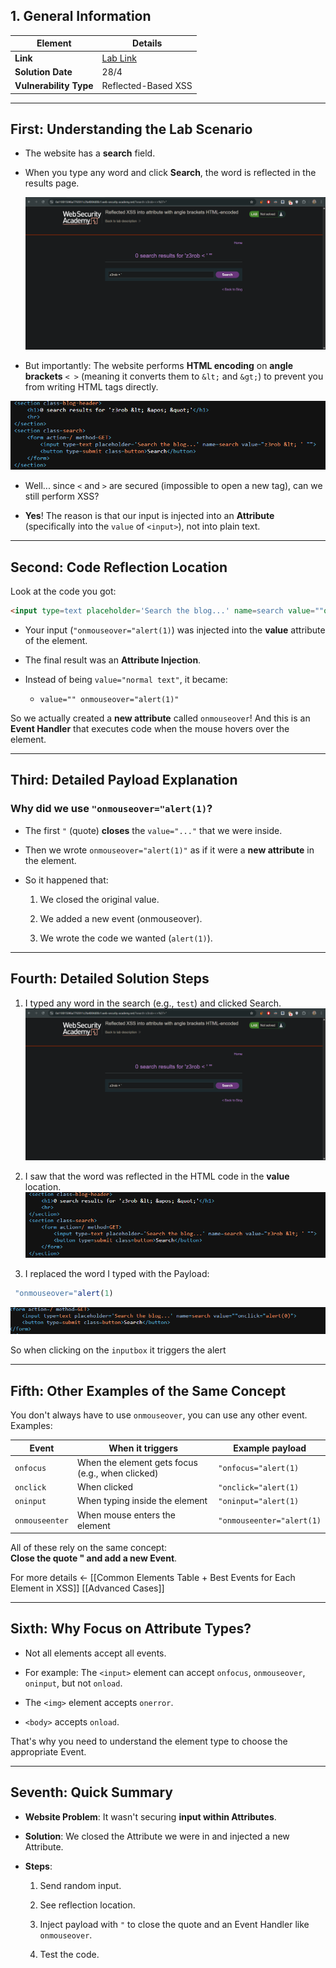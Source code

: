 ## 1. General Information

| Element         | Details                                                                                                                   |
| -------------- | -------------------------------------------------------------------------------------------------------------------------- |
| **Link**     | [Lab Link](https://portswigger.net/web-security/cross-site-scripting/contexts/lab-attribute-angle-brackets-html-encoded) |
| **Solution Date** | 28/4                                                                                                                       |
| **Vulnerability Type** | Reflected-Based XSS                                                                                                        |

---

## First: Understanding the Lab Scenario

- The website has a **search** field.

- When you type any word and click **Search**, the word is reflected in the results page.

    ![Pasted image](../images/Pasted%20image%2020250428001854.png)

- But importantly: The website performs **HTML encoding** on **angle brackets** `< >` (meaning it converts them to `&lt;` and `&gt;`) to prevent you from writing HTML tags directly.

![Pasted image](../images/Pasted%20image%2020250428002048.png)
    
- Well... since `<` and `>` are secured (impossible to open a new tag), can we still perform XSS?
    
- **Yes**! The reason is that our input is injected into an **Attribute** (specifically into the `value` of `<input>`), not into plain text.
    

---

## Second: Code Reflection Location

Look at the code you got:

```html
<input type=text placeholder='Search the blog...' name=search value=""onmouseover="alert(1)">
```

- Your input (`"onmouseover="alert(1)`) was injected into the **value** attribute of the element.
    
- The final result was an **Attribute Injection**.
    
- Instead of being `value="normal text"`, it became:
    
    - `value="" onmouseover="alert(1)"`
        

So we actually created a **new attribute** called `onmouseover`! And this is an **Event Handler** that executes code when the mouse hovers over the element.

---

## Third: Detailed Payload Explanation

### Why did we use `"onmouseover="alert(1)`?

- The first `"` (quote) **closes** the `value="..."` that we were inside.
    
- Then we wrote `onmouseover="alert(1)"` as if it were a **new attribute** in the element.
    
- So it happened that:
    
    1. We closed the original value.
        
    2. We added a new event (onmouseover).
        
    3. We wrote the code we wanted (`alert(1)`).
        

---

## Fourth: Detailed Solution Steps

1. I typed any word in the search (e.g., `test`) and clicked Search.
    ![Pasted image](../images/Pasted%20image%2020250428001854.png)
2. I saw that the word was reflected in the HTML code in the **value** location.
    ![Pasted image](../images/Pasted%20image%2020250428002048.png)

3. I replaced the word I typed with the Payload:
```js
 "onmouseover="alert(1)
```

![Pasted image](../images/Pasted%20image%2020250428002642.png)

So when clicking on the `inputbox` it triggers the alert

---

## Fifth: Other Examples of the Same Concept

You don't always have to use `onmouseover`, you can use any other event. Examples:

|Event|When it triggers|Example payload|
|---|---|---|
|`onfocus`|When the element gets focus (e.g., when clicked)|`"onfocus="alert(1)`|
|`onclick`|When clicked|`"onclick="alert(1)`|
|`oninput`|When typing inside the element|`"oninput="alert(1)`|
|`onmouseenter`|When mouse enters the element|`"onmouseenter="alert(1)`|

All of these rely on the same concept:  
**Close the quote " and add a new Event**.

For more details ← [[Common Elements Table + Best Events for Each Element in XSS]]
[[Advanced Cases]]

---

## Sixth: Why Focus on Attribute Types?

- Not all elements accept all events.

- For example: The `<input>` element can accept `onfocus`, `onmouseover`, `oninput`, but not `onload`.

- The `<img>` element accepts `onerror`.

- `<body>` accepts `onload`.


That's why you need to understand the element type to choose the appropriate Event.

---

## Seventh: Quick Summary

- **Website Problem**: It wasn't securing **input within Attributes**.
    
- **Solution**: We closed the Attribute we were in and injected a new Attribute.
    
- **Steps**:
    
    1. Send random input.
        
    2. See reflection location.
        
    3. Inject payload with `"` to close the quote and an Event Handler like `onmouseover`.
        
    4. Test the code.
